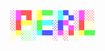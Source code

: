 <!DOCTYPE html PUBLIC "-//W3C//DTD XHTML 1.0 Strict//EN"
   "http://www.w3.org/TR/xhtml1/DTD/xhtml1-strict.dtd">
<html xmlns="http://www.w3.org/1999/xhtml" lang="en" xml:lang="en"><head>
</head><body>
<div style="font-family: monospace, fixed; font-weight: bold;">
<span style=";color:#f5f">&#9617;&#9608;</span><span style=";color:#f55">&#9600;&#9608;</span><span style=";color:#ff5">&#9617;&#9608;</span><span style=";color:#5f5">&#9600;&#9600;</span><span style=";color:#5ff">&#9617;&#9608;</span><span style=";color:#55f">&#9600;&#9604;</span><span style=";color:#f5f">&#9617;&#9608;</span><span style=";color:#f55">&#9617;&#9617;</span><br />
<span style=";color:#f55">&#9617;&#9608;</span><span style=";color:#ff5">&#9600;&#9600;</span><span style=";color:#5f5">&#9617;&#9608;</span><span style=";color:#5ff">&#9600;&#9600;</span><span style=";color:#55f">&#9617;&#9608;</span><span style=";color:#f5f">&#9600;&#9604;</span><span style=";color:#f55">&#9617;&#9608;</span><span style=";color:#ff5">&#9617;&#9617;</span><br />
<span style=";color:#ff5">&#9617;&#9600;</span><span style=";color:#5f5">&#9617;&#9617;</span><span style=";color:#5ff">&#9617;&#9600;</span><span style=";color:#55f">&#9600;&#9600;</span><span style=";color:#f5f">&#9617;&#9600;</span><span style=";color:#f55">&#9617;&#9600;</span><span style=";color:#ff5">&#9617;&#9600;</span><span style=";color:#5f5">&#9600;&#9600;</span><br />
</div></body></html>
